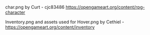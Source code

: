 char.png by Curt - cjc83486 https://opengameart.org/content/rpg-character

Inventory.png and assets used for Hover.png by Cethiel - https://opengameart.org/content/inventory